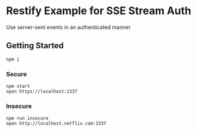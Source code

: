# Restify Example for SSE Stream Auth
Use server-sent events in an authenticated manner

## Getting Started

`npm i`

### Secure

```
npm start
open https://localhost:1337
```

### Insecure

```
npm run insecure
open http://localhost.netflix.com:1337
```
